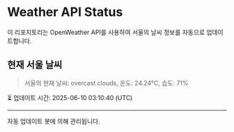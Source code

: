 
# Weather API Status

이 리포지토리는 OpenWeather API를 사용하여 서울의 날씨 정보를 자동으로 업데이트합니다.

## 현재 서울 날씨
> 서울의 현재 날씨: overcast clouds, 온도: 24.24°C, 습도: 71%

⏳ 업데이트 시간: 2025-06-10 03:10:40 (UTC)

---
자동 업데이트 봇에 의해 관리됩니다.
